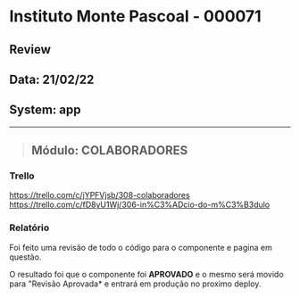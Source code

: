 # Instituto Monte Pascoal - 000071

## **Review**
## Data: 21/02/22 
## System: app

***

> ## Módulo: COLABORADORES   

### Trello
https://trello.com/c/jYPFVjsb/308-colaboradores  
https://trello.com/c/fD8yU1Wj/306-in%C3%ADcio-do-m%C3%B3dulo  


### Relatório  
Foi feito uma revisão de todo o código para o componente e pagina em questão.  

O resultado foi que o componente foi **APROVADO** e o mesmo será movido para "Revisão Aprovada* e entrará em produção no proximo deploy.  

<!-- O resultado foi que a revisão foi **REPROVADA**, sendo necessário alguns ajustes para conclusão.

Segue a lista dos ajustes necessários:

- **Breadcrumb**
  - Em todas as telas, necessário atualizar o Breadcrumb com a rota que o usuário está com base no menu nav
    - Home
    - Home > Cadastros > Unidades
    - Home > Cadastros > Colaboradores
    - Home > Configurações > Localidades
    - Home > Configurações > Empresa
    - ETC
- **Geral**
  - A Empresa pode ser CPF ou CNPJ (MP-001 / MP-002)
    - Necessário validar se é CPF ou CNPJ
      - CPF: verifica se é um cpf valido por meio de funções
      - CNPJ: verifica se é CNPJ válido por meio de função, e depois consulta na api da receita os dados publicos
  - Redes Sociais (necessário todas essas, nessa ordem) (MP-003 / MP-003)
    - Aqui serão colocado links https, seria bom colocarmos um placeholder
    - Website
    - Facebook
    - Instagram
    - TikTok
    - Linkedin
    - Youtube
    - Twitter
    - Other 1
    - Other 2 -->